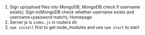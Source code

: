 1. Sign up(upload files into MongoDB, MongoDB check if username exists); 
   Sign in(MongoDB check whether username exists and username+password match);
   Homepage
2. Server js is `index.js` in routers dir
2. `npm install` first to get node_modules and use `npm start` to start
